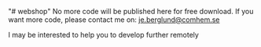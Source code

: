 "# webshop" 
No more code will be published here for free download. 
If you want more code, please contact me on:
je.berglund@comhem.se


I may be interested to help you to develop further remotely
